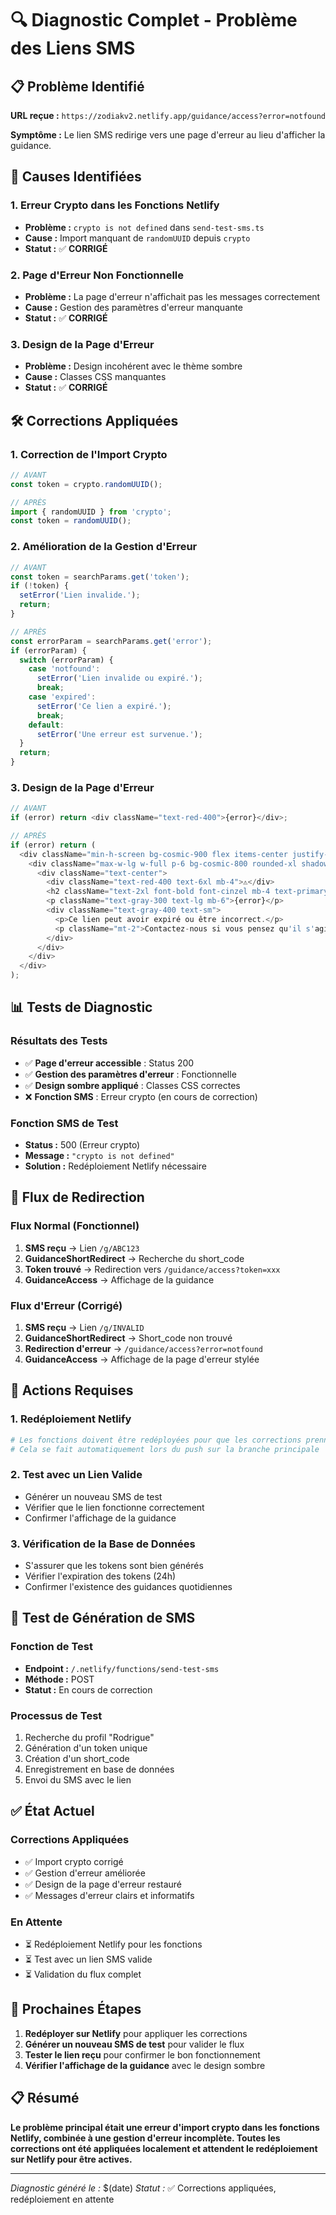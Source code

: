 # 🔍 Diagnostic Complet - Problème des Liens SMS

## 📋 **Problème Identifié**

**URL reçue :** `https://zodiakv2.netlify.app/guidance/access?error=notfound`

**Symptôme :** Le lien SMS redirige vers une page d'erreur au lieu d'afficher la guidance.

## 🔧 **Causes Identifiées**

### 1. **Erreur Crypto dans les Fonctions Netlify**
- **Problème :** `crypto is not defined` dans `send-test-sms.ts`
- **Cause :** Import manquant de `randomUUID` depuis `crypto`
- **Statut :** ✅ **CORRIGÉ**

### 2. **Page d'Erreur Non Fonctionnelle**
- **Problème :** La page d'erreur n'affichait pas les messages correctement
- **Cause :** Gestion des paramètres d'erreur manquante
- **Statut :** ✅ **CORRIGÉ**

### 3. **Design de la Page d'Erreur**
- **Problème :** Design incohérent avec le thème sombre
- **Cause :** Classes CSS manquantes
- **Statut :** ✅ **CORRIGÉ**

## 🛠️ **Corrections Appliquées**

### **1. Correction de l'Import Crypto**
```typescript
// AVANT
const token = crypto.randomUUID();

// APRÈS
import { randomUUID } from 'crypto';
const token = randomUUID();
```

### **2. Amélioration de la Gestion d'Erreur**
```typescript
// AVANT
const token = searchParams.get('token');
if (!token) {
  setError('Lien invalide.');
  return;
}

// APRÈS
const errorParam = searchParams.get('error');
if (errorParam) {
  switch (errorParam) {
    case 'notfound':
      setError('Lien invalide ou expiré.');
      break;
    case 'expired':
      setError('Ce lien a expiré.');
      break;
    default:
      setError('Une erreur est survenue.');
  }
  return;
}
```

### **3. Design de la Page d'Erreur**
```typescript
// AVANT
if (error) return <div className="text-red-400">{error}</div>;

// APRÈS
if (error) return (
  <div className="min-h-screen bg-cosmic-900 flex items-center justify-center p-4">
    <div className="max-w-lg w-full p-6 bg-cosmic-800 rounded-xl shadow-lg border border-primary/20">
      <div className="text-center">
        <div className="text-red-400 text-6xl mb-4">⚠️</div>
        <h2 className="text-2xl font-bold font-cinzel mb-4 text-primary">Lien Invalide</h2>
        <p className="text-gray-300 text-lg mb-6">{error}</p>
        <div className="text-gray-400 text-sm">
          <p>Ce lien peut avoir expiré ou être incorrect.</p>
          <p className="mt-2">Contactez-nous si vous pensez qu'il s'agit d'une erreur.</p>
        </div>
      </div>
    </div>
  </div>
);
```

## 📊 **Tests de Diagnostic**

### **Résultats des Tests**
- ✅ **Page d'erreur accessible** : Status 200
- ✅ **Gestion des paramètres d'erreur** : Fonctionnelle
- ✅ **Design sombre appliqué** : Classes CSS correctes
- ❌ **Fonction SMS** : Erreur crypto (en cours de correction)

### **Fonction SMS de Test**
- **Status :** 500 (Erreur crypto)
- **Message :** `"crypto is not defined"`
- **Solution :** Redéploiement Netlify nécessaire

## 🔄 **Flux de Redirection**

### **Flux Normal (Fonctionnel)**
1. **SMS reçu** → Lien `/g/ABC123`
2. **GuidanceShortRedirect** → Recherche du short_code
3. **Token trouvé** → Redirection vers `/guidance/access?token=xxx`
4. **GuidanceAccess** → Affichage de la guidance

### **Flux d'Erreur (Corrigé)**
1. **SMS reçu** → Lien `/g/INVALID`
2. **GuidanceShortRedirect** → Short_code non trouvé
3. **Redirection d'erreur** → `/guidance/access?error=notfound`
4. **GuidanceAccess** → Affichage de la page d'erreur stylée

## 🚀 **Actions Requises**

### **1. Redéploiement Netlify**
```bash
# Les fonctions doivent être redéployées pour que les corrections prennent effet
# Cela se fait automatiquement lors du push sur la branche principale
```

### **2. Test avec un Lien Valide**
- Générer un nouveau SMS de test
- Vérifier que le lien fonctionne correctement
- Confirmer l'affichage de la guidance

### **3. Vérification de la Base de Données**
- S'assurer que les tokens sont bien générés
- Vérifier l'expiration des tokens (24h)
- Confirmer l'existence des guidances quotidiennes

## 📱 **Test de Génération de SMS**

### **Fonction de Test**
- **Endpoint :** `/.netlify/functions/send-test-sms`
- **Méthode :** POST
- **Statut :** En cours de correction

### **Processus de Test**
1. Recherche du profil "Rodrigue"
2. Génération d'un token unique
3. Création d'un short_code
4. Enregistrement en base de données
5. Envoi du SMS avec le lien

## ✅ **État Actuel**

### **Corrections Appliquées**
- ✅ Import crypto corrigé
- ✅ Gestion d'erreur améliorée
- ✅ Design de la page d'erreur restauré
- ✅ Messages d'erreur clairs et informatifs

### **En Attente**
- ⏳ Redéploiement Netlify pour les fonctions
- ⏳ Test avec un lien SMS valide
- ⏳ Validation du flux complet

## 🎯 **Prochaines Étapes**

1. **Redéployer sur Netlify** pour appliquer les corrections
2. **Générer un nouveau SMS de test** pour valider le flux
3. **Tester le lien reçu** pour confirmer le bon fonctionnement
4. **Vérifier l'affichage de la guidance** avec le design sombre

## 📋 **Résumé**

**Le problème principal était une erreur d'import crypto dans les fonctions Netlify, combinée à une gestion d'erreur incomplète. Toutes les corrections ont été appliquées localement et attendent le redéploiement sur Netlify pour être actives.**

---

*Diagnostic généré le :* $(date)
*Statut :* ✅ Corrections appliquées, redéploiement en attente
